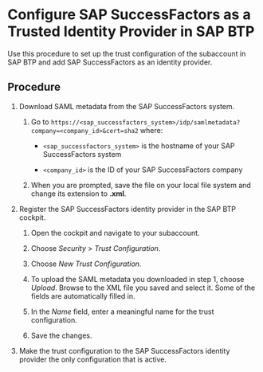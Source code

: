 <!-- loio80a3fd16d144454fbe08377d284e3c37 -->

# Configure SAP SuccessFactors as a Trusted Identity Provider in SAP BTP

Use this procedure to set up the trust configuration of the subaccount in SAP BTP and add SAP SuccessFactors as an identity provider.



## Procedure

1.  Download SAML metadata from the SAP SuccessFactors system.

    1.  Go to `https://<sap_successfactors_system>/idp/samlmetadata?company=<company_id>&cert=sha2` where:

        -   `<sap_successfactors_system>` is the hostname of your SAP SuccessFactors system

        -   `<company_id>` is the ID of your SAP SuccessFactors company


    2.  When you are prompted, save the file on your local file system and change its extension to **.xml**.


2.  Register the SAP SuccessFactors identity provider in the SAP BTP cockpit.

    1.  Open the cockpit and navigate to your subaccount.

    2.  Choose *Security* \> *Trust Configuration*.

    3.  Choose *New Trust Configuration*.

    4.  To upload the SAML metadata you downloaded in step 1, choose *Upload*. Browse to the XML file you saved and select it. Some of the fields are automatically filled in.

    5.  In the *Name* field, enter a meaningful name for the trust configuration.

    6.  Save the changes.


3.  Make the trust configuration to the SAP SuccessFactors identity provider the only configuration that is active.


